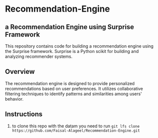 # Recommendation-Engine

## a Recommendation Engine using Surprise Framework

This repository contains code for building a recommendation engine using the Surprise framework. Surprise is a Python scikit for building and analyzing recommender systems.

## Overview

The recommendation engine is designed to provide personalized recommendations based on user preferences. It utilizes collaborative filtering techniques to identify patterns and similarities among users' behavior.

## Instructions

1. to clone this repo with the datam you need to run ` git lfs clone https://github.com/Faisal-Alageel/Recommendation-Engine.git `